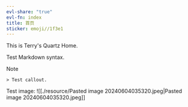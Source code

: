 ```yaml
---
evl-share: "true"
evl-fn: index
title: 首页
sticker: emoji//1f3e1
---
```

This is Terry's Quartz Home.

Test Markdown syntax.

> [!NOTE]
    > Test callout.

Test image:
![[./resource/Pasted image 20240604035320.jpeg|Pasted image 20240604035320.jpeg]]